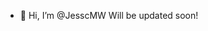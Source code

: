 - 👋 Hi, I’m @JesscMW
Will be updated soon! 

<!---
JesscMW/JesscMW is a ✨ special ✨ repository because its `README.md` (this file) appears on your GitHub profile.
You can click the Preview link to take a look at your changes.
--->
